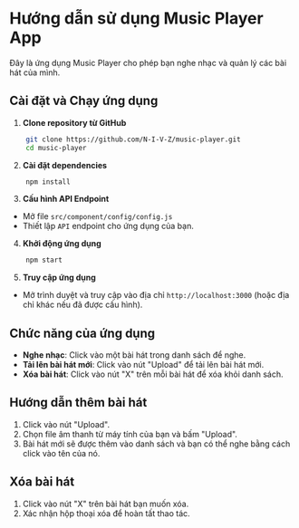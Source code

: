 # Hướng dẫn sử dụng Music Player App

Đây là ứng dụng Music Player cho phép bạn nghe nhạc và quản lý các bài hát của mình.

## Cài đặt và Chạy ứng dụng

1. **Clone repository từ GitHub**

```bash
    git clone https://github.com/N-I-V-Z/music-player.git
    cd music-player
```

2. **Cài đặt dependencies**

```bash
    npm install
```

3. **Cấu hình API Endpoint**

- Mở file `src/component/config/config.js`
- Thiết lập `API` endpoint cho ứng dụng của bạn.

4. **Khởi động ứng dụng**

```bash
    npm start
```

5. **Truy cập ứng dụng**

- Mở trình duyệt và truy cập vào địa chỉ `http://localhost:3000` (hoặc địa chỉ khác nếu đã được cấu hình).

## Chức năng của ứng dụng

- **Nghe nhạc**: Click vào một bài hát trong danh sách để nghe.
- **Tải lên bài hát mới**: Click vào nút "Upload" để tải lên bài hát mới.
- **Xóa bài hát**: Click vào nút "X" trên mỗi bài hát để xóa khỏi danh sách.

## Hướng dẫn thêm bài hát

1. Click vào nút "Upload".
2. Chọn file âm thanh từ máy tính của bạn và bấm "Upload".
3. Bài hát mới sẽ được thêm vào danh sách và bạn có thể nghe bằng cách click vào tên của nó.

## Xóa bài hát

1. Click vào nút "X" trên bài hát bạn muốn xóa.
2. Xác nhận hộp thoại xóa để hoàn tất thao tác.


